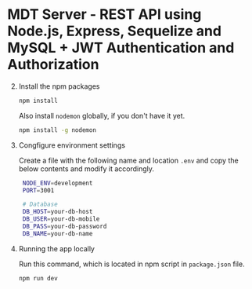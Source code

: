# MDT Server - REST API using Node.js, Express, Sequelize and MySQL + JWT Authentication and Authorization

2. Install the npm packages

   ```bash
   npm install
   ```

   Also install `nodemon` globally, if you don't have it yet.

   ```bash
   npm install -g nodemon
   ```

3. Congfigure environment settings

   Create a file with the following name and location `.env` and copy the below contents and modify it accordingly.

   ```bash
    NODE_ENV=development
    PORT=3001

    # Database
    DB_HOST=your-db-host
    DB_USER=your-db-mobile
    DB_PASS=your-db-password
    DB_NAME=your-db-name
   ```

4. Running the app locally

   Run this command, which is located in npm script in `package.json` file.

   ```bash
   npm run dev
   ```
